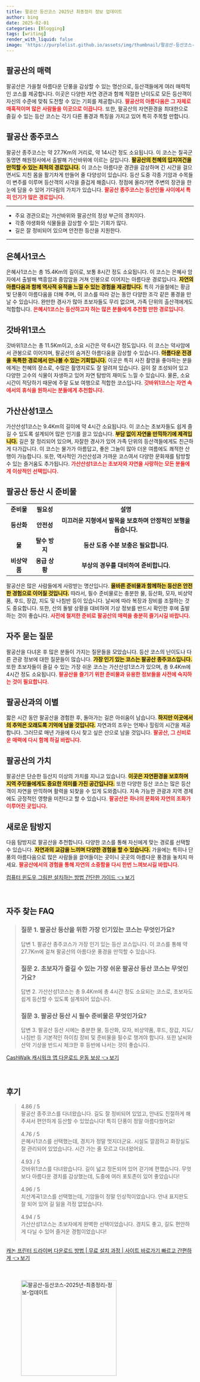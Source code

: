 ```yaml
---
title: 팔공산 등산코스 2025년 최종정리 정보 업데이트
author: bing
date: 2025-02-01
categories: [Blogging]
tags: [writing]
render_with_liquid: false
image: 'https://purplelist.github.io/assets/img/thumbnail/팔공산-등산코스-2025년-최종정리-정보-업데이트.webp'
---
```



<h2 id='팔공산의 매력'>팔공산의 매력</h2>

<p>팔공산은 가을철 아름다운 단풍을 감상할 수 있는 명산으로, 등산객들에게 여러 매력적인 코스를 제공합니다. 이곳은 다양한 자연 경관과 함께 적절한 난이도로 모든 등산객이 자신의 수준에 맞춰 도전할 수 있는 기회를 제공합니다. <b><span style="color: #ee2323;">팔공산의 아름다움은 그 자체로 매혹적이며 많은 사람들을 이곳으로 이끕니다.</span></b> 또한, 팔공산의 자연환경을 최대한으로 즐길 수 있는 등산 코스는 각기 다른 풍경과 특징을 가지고 있어 특히 주목할 만합니다.</p>

<h2 id='팔공산 종주코스'>팔공산 종주코스</h2>

<p>팔공산 종주코스는 약 27.7Km의 거리로, 약 14시간 정도 소요됩니다. 이 코스는 칠곡군 동명면 해원정사에서 출발해 가산바위에 이르는 길입니다. <b><span style="background-color: #ffe066;">팔공산의 천혜의 입지여건을 만끽할 수 있는 최적의 경로입니다.</span></b> 이 코스는 아름다운 경관을 감상하며 긴 시간을 걸으면서도 지친 몸을 활기차게 만들어 줄 다양성이 있습니다. 등산 도중 각종 기암과 수목들이 변주를 이루며 등산객의 시각을 즐겁게 해줍니다. 정점에 올라가면 주변의 장관을 한눈에 담을 수 있어 기다림의 가치가 있습니다. <b><span style="color: #ee2323;">팔공산 종주코스는 등산인들 사이에서 특히 인기가 많은 경로입니다.</span></b></p>

<hr />

<ul>
    <li>주요 경관으로는 가산바위와 팔공산의 정상 부근의 경치이다.</li>
    <li>각종 야생화와 식물들을 감상할 수 있는 기회가 많다.</li>
    <li>길은 잘 정비되어 있으며 안전한 등산을 지원한다.</li>
</ul>

<hr />

<h2 id='은혜사1코스'>은혜사1코스</h2>

<p>은혜사1코스는 총 15.4Km의 길이로, 보통 8시간 정도 소요됩니다. 이 코스는 은혜사 암자에서 출발해 백흥암과 중암암을 거쳐 인봉으로 이어지는 아름다운 경로입니다. <b><span style="background-color: #ffe066;">자연의 아름다움과 함께 역사적 유적을 느낄 수 있는 경험을 제공합니다.</span></b> 특히 가을철에는 황금빛 단풍이 아름다움을 더해 주며, 이 코스를 따라 걷는 동안 다양한 조각 같은 풍경을 만날 수 있습니다. 완만한 경사가 많아 초보자들도 무리 없으며, 가족 단위의 출산객에게도 적합합니다. <b><span style="color: #ee2323;">은혜사1코스는 등산하고자 하는 많은 분들에게 추천할 만한 경로입니다.</span></b></p>

<h2 id='갓바위1코스'>갓바위1코스</h2>

<p>갓바위1코스는 총 11.5Km이고, 소요 시간은 약 6시간 정도입니다. 이 코스는 약사암에서 관봉으로 이어지며, 팔공산의 숨겨진 아름다움을 감상할 수 있습니다. <b><span style="background-color: #ffe066;">아름다운 전경을 독특한 경로에서 만나볼 수 있는 기회입니다.</span></b> 이곳은 특히 사진 촬영을 좋아하는 분들에게는 천혜의 장소로, 수많은 촬영지로도 잘 알려져 있습니다. 길이 잘 조성되어 있고 다양한 고수의 식물이 자생하고 있어 자연 탐방의 재미도 느낄 수 있습니다. 물론, 소요 시간이 적당하기 때문에 주말 도보 여행으로 적합한 코스입니다. <b><span style="color: #ee2323;">갓바위1코스는 자연 속에서의 휴식을 원하시는 분들에게 추천합니다.</span></b></p>

<h2 id='가산산성1코스'>가산산성1코스</h2>

<p>가산산성1코스는 9.4Km의 길이에 약 4시간 소요됩니다. 이 코스는 초보자들도 쉽게 즐길 수 있도록 설계되어 많은 인기를 끌고 있습니다. <b><span style="background-color: #ffe066;">부담 없이 자연을 만끽하기에 제격입니다.</span></b> 길은 잘 정리되어 있으며, 자잘한 경사가 있어 가족 단위의 등산객들에게도 친근하게 다가갑니다. 이 코스는 물가가 아름답고, 좋은 그늘이 많아 더운 여름에도 쾌적한 산행이 가능합니다. 또한, 역사적인 가산산성과 가까운 코스여서 다양한 문화재를 탐방할 수 있는 즐거움도 추가됩니다. <b><span style="color: #ee2323;">가산산성1코스는 초보자와 자연을 사랑하는 모든 분들에게 이상적인 선택입니다.</span></b></p>

<h2 id='팔공산 등산 시 준비물'>팔공산 등산 시 준비물</h2>

<table>
    <tr>
        <td style="text-align: center; height: 17px;"><b>준비물</b></td>
        <td style="text-align: center; height: 17px;"><b>필요성</b></td>
        <td style="text-align: center; height: 17px;"><b>설명</b></td>
    </tr>
    <tr>
        <td style="text-align: center; height: 17px;"><b>등산화</b></td>
        <td style="text-align: center; height: 17px;"><b>안전성</b></td>
        <td style="text-align: center; height: 17px;"><b>미끄러운 지형에서 발목을 보호하며 안정적인 보행을 돕습니다.</b></td>
    </tr>
    <tr>
        <td style="text-align: center; height: 17px;"><b>물</b></td>
        <td style="text-align: center; height: 17px;"><b>탈수 방지</b></td>
        <td style="text-align: center; height: 17px;"><b>등산 도중 수분 보충은 필요합니다.</b></td>
    </tr>
    <tr>
        <td style="text-align: center; height: 17px;"><b>비상약품</b></td>
        <td style="text-align: center; height: 17px;"><b>응급 상황</b></td>
        <td style="text-align: center; height: 17px;"><b>부상의 경우를 대비하여 준비합니다.</b></td>
    </tr>
</table>

<p>팔공산은 많은 사람들에게 사랑받는 명산입니다. <b><span style="background-color: #ffe066;">올바른 준비물과 함께하는 등산은 안전한 경험으로 이어질 것입니다.</span></b> 따라서, 필수 준비물로는 충분한 물, 등산화, 모자, 비상약품, 후드, 장갑, 지도 및 나침반 등이 있습니다. 날씨에 따라 복장과 장비를 조절하는 것도 중요합니다. 또한, 산의 돌발 상황을 대비하여 기상 정보를 반드시 확인한 후에 출발하는 것이 좋습니다. <b><span style="color: #ee2323;">사전에 철저한 준비로 팔공산의 매력을 충분히 즐기시길 바랍니다.</span></b></p>

<h2 id='자주 묻는 질문'>자주 묻는 질문</h2>

<p>팔공산을 다녀온 후 많은 분들이 가지는 질문들을 모았습니다. 등산 코스의 난이도나 다른 관광 정보에 대한 질문들이 많습니다. <b><span style="background-color: #ffe066;">가장 인기 있는 코스는 팔공산 종주코스입니다.</span></b> 또한 초보자들이 즐길 수 있는 가장 쉬운 코스는 가산산성1코스가 있으며, 총 9.4Km에 4시간 정도 소요됩니다. <b><span style="color: #ee2323;">팔공산을 즐기기 위한 준비물과 유용한 정보들을 사전에 숙지하는 것이 필요합니다.</span></b></p>

<h2 id='팔공산과의 이별'>팔공산과의 이별</h2>

<p>짧은 시간 동안 팔공산을 경험한 후, 돌아가는 길은 아쉬움이 남습니다. <b><span style="background-color: #ffe066;">하지만 이곳에서의 추억은 오래도록 기억에 남을 것입니다.</span></b> 자연과의 조우는 언제나 힐링의 시간을 제공합니다. 그러므로 매년 가을에 다시 찾고 싶은 산으로 남을 것입니다. <b><span style="color: #ee2323;">팔공산, 그 신비로운 매력에 다시 함께 하길 바랍니다.</span></b></p>

<h2 id='팔공산의 가치'>팔공산의 가치</h2>

<p>팔공산은 단순한 등산지 이상의 가치를 지니고 있습니다. <b><span style="background-color: #ffe066;">이곳은 자연환경을 보호하며 지역 주민들에게도 중요한 의미를 가진 공간입니다.</span></b> 또한 다양한 등산 코스는 많은 등산객이 자연을 만끽하며 활력을 되찾을 수 있게 도와줍니다. 지속 가능한 관광과 지역 경제에도 긍정적인 영향을 미친다고 할 수 있습니다. <b><span style="color: #ee2323;">팔공산은 하나의 문화와 자연의 조화가 이루어진 곳입니다.</span></b></p>

<h2 id='새로운 탐방지'>새로운 탐방지</h2>

<p>다음 탐방지로 팔공산을 추천합니다. 다양한 코스를 통해 자신에게 맞는 경로를 선택할 수 있습니다. <b><span style="background-color: #ffe066;">자연과의 교감을 느끼며 다양한 경험을 할 수 있습니다.</span></b> 가을에는 특히나 단풍의 아름다움으로 많은 사람들을 끌어들이는 곳이니 곳곳의 아름다운 풍경을 놓치지 마세요. <b><span style="color: #ee2323;">팔공산에서의 경험을 통해 자연의 소중함을 다시 한번 느껴보시길 바랍니다.</span></b></p>


<p><a class="click-button" title="컴퓨터 윈도우 그림판 설치하는 방법 간단한 가이드" href="https://purplelist.github.io/posts/%EC%BB%B4%ED%93%A8%ED%84%B0-%EC%9C%88%EB%8F%84%EC%9A%B0-%EA%B7%B8%EB%A6%BC%ED%8C%90-%EC%84%A4%EC%B9%98%ED%95%98%EB%8A%94-%EB%B0%A9%EB%B2%95-%EA%B0%84%EB%8B%A8%ED%95%9C-%EA%B0%80%EC%9D%B4%EB%93%9C/" rel="dofollow">컴퓨터 윈도우 그림판 설치하는 방법 간단한 가이드 👈 보기</a></p><br>
<h2 id='자주_찾는_FAQ'>자주 찾는 FAQ</h2>
<div itemscope="" itemtype="https://schema.org/FAQPage"> 
<blockquote> 
<div itemscope="" itemprop="mainEntity" itemtype="https://schema.org/Question"> 
<h3 itemprop="name">질문 1. 팔공산 등산을 위한 가장 인기있는 코스는 무엇인가요?</h3> 
<div itemscope="" itemprop="acceptedAnswer" itemtype="https://schema.org/Answer"> 
<span itemprop="text"> 
<p>답변 1. 팔공산 종주코스가 가장 인기 있는 등산 코스입니다. 이 코스를 통해 약 27.7Km에 걸쳐 팔공산의 아름다운 풍경을 만끽할 수 있습니다.</p> 
</span> 
</div> 
</div> 

<div itemscope="" itemprop="mainEntity" itemtype="https://schema.org/Question"> 
<h3 itemprop="name">질문 2. 초보자가 즐길 수 있는 가장 쉬운 팔공산 등산 코스는 무엇인가요?</h3> 
<div itemscope="" itemprop="acceptedAnswer" itemtype="https://schema.org/Answer"> 
<span itemprop="text"> 
<p>답변 2. 가산산성1코스는 총 9.4Km에 총 4시간 정도 소요되는 코스로, 초보자도 쉽게 등산할 수 있도록 설계되어 있습니다.</p> 
</span> 
</div> 
</div> 

<div itemscope="" itemprop="mainEntity" itemtype="https://schema.org/Question"> 
<h3 itemprop="name">질문 3. 팔공산 등산 시 필수 준비물은 무엇인가요?</h3> 
<div itemscope="" itemprop="acceptedAnswer" itemtype="https://schema.org/Answer"> 
<span itemprop="text"> 
<p>답변 3. 팔공산 등산 시에는 충분한 물, 등산화, 모자, 비상약품, 후드, 장갑, 지도/나침반 등 기본적인 하이킹 장비 및 준비물을 필수로 챙겨야 합니다. 또한 날씨와 산악 기상을 반드시 체크한 후 등반에 나서는 것이 좋습니다.</p> 
</span> 
</div> 
</div> 
</blockquote> 
</div>
<p><a class="click-button" title="CashWalk 캐시워크 앱 다운로드 운동 보상" href="https://purplelist.github.io/posts/CashWalk-%EC%BA%90%EC%8B%9C%EC%9B%8C%ED%81%AC-%EC%95%B1-%EB%8B%A4%EC%9A%B4%EB%A1%9C%EB%93%9C-%EC%9A%B4%EB%8F%99-%EB%B3%B4%EC%83%81/" rel="dofollow">CashWalk 캐시워크 앱 다운로드 운동 보상 👈 보기</a></p><br>
<h2 id='후기'>후기</h2>
<div itemscope itemtype="https://schema.org/Product">
  <blockquote>
  <div itemprop="review" itemscope itemtype="https://schema.org/Review">
      <div itemprop="reviewRating" itemscope itemtype="https://schema.org/Rating"> <span itemprop="ratingValue">4.86</span> / <span itemprop="bestRating">5</span> </div>
      <span itemprop="reviewBody">팔공산 종주코스를 다녀왔습니다. 길도 잘 정비되어 있었고, 안내도 친절하게 해주셔서 편안하게 등산할 수 있었습니다! 특히 단풍이 정말 아름다웠어요!</span>
  </div>
  <br>
  <div itemprop="review" itemscope itemtype="https://schema.org/Review">
      <div itemprop="reviewRating" itemscope itemtype="https://schema.org/Rating"> <span itemprop="ratingValue">4.76</span> / <span itemprop="bestRating">5</span> </div>
      <span itemprop="reviewBody">은혜사1코스를 선택했는데, 경치가 정말 멋지더군요. 시설도 깔끔하고 화장실도 잘 관리되어 있었습니다. 시간 가는 줄 모르고 다녀왔어요.</span>
  </div>
  <br>
  <div itemprop="review" itemscope itemtype="https://schema.org/Review">
      <div itemprop="reviewRating" itemscope itemtype="https://schema.org/Rating"> <span itemprop="ratingValue">4.93</span> / <span itemprop="bestRating">5</span> </div>
      <span itemprop="reviewBody">갓바위1코스를 다녀왔습니다. 길이 넓고 정돈되어 있어 걷기에 편했습니다. 무엇보다 아름다운 경치를 감상했는데, 도중에 여러 포토존이 있어 좋았습니다!</span>
  </div>
  <br>
  <div itemprop="review" itemscope itemtype="https://schema.org/Review">
      <div itemprop="reviewRating" itemscope itemtype="https://schema.org/Rating"> <span itemprop="ratingValue">4.96</span> / <span itemprop="bestRating">5</span> </div>
      <span itemprop="reviewBody">치산계곡1코스를 선택했는데, 기암들이 정말 인상적이었습니다. 안내 표지판도 잘 되어 있어 길 잃을 걱정 없었습니다.</span>
  </div>
  <br>
  <div itemprop="review" itemscope itemtype="https://schema.org/Review">
      <div itemprop="reviewRating" itemscope itemtype="https://schema.org/Rating"> <span itemprop="ratingValue">4.94</span> / <span itemprop="bestRating">5</span> </div>
      <span itemprop="reviewBody">가산산성1코스는 초보자에게 완벽한 선택이었습니다. 경치도 좋고, 길도 편안하게 다닐 수 있어 즐거운 경험이었습니다!</span>
  </div>
  <br>
  </blockquote>
</div>
<p><a class="click-button" title="캐논 프린터 드라이버 다운로드 방법 | 무료 설치 과정 | 사이트 바로가기 빠르고 간편하게" href="https://purplelist.github.io/posts/%EC%BA%90%EB%85%BC-%ED%94%84%EB%A6%B0%ED%84%B0-%EB%93%9C%EB%9D%BC%EC%9D%B4%EB%B2%84-%EB%8B%A4%EC%9A%B4%EB%A1%9C%EB%93%9C-%EB%B0%A9%EB%B2%95-%EB%AC%B4%EB%A3%8C-%EC%84%A4%EC%B9%98-%EA%B3%BC%EC%A0%95-%EC%82%AC%EC%9D%B4%ED%8A%B8-%EB%B0%94%EB%A1%9C%EA%B0%80%EA%B8%B0-%EB%B9%A0%EB%A5%B4%EA%B3%A0-%EA%B0%84%ED%8E%B8%ED%95%98%EA%B2%8C/" rel="dofollow">캐논 프린터 드라이버 다운로드 방법 | 무료 설치 과정 | 사이트 바로가기 빠르고 간편하게 👈 보기</a></p><br>
<figure class="image"><img src="https://purplelist.github.io/assets/img/thumbnail/팔공산-등산코스-2025년-최종정리-정보-업데이트.webp" alt="팔공산-등산코스-2025년-최종정리-정보-업데이트" width="256" height="256"></figure>